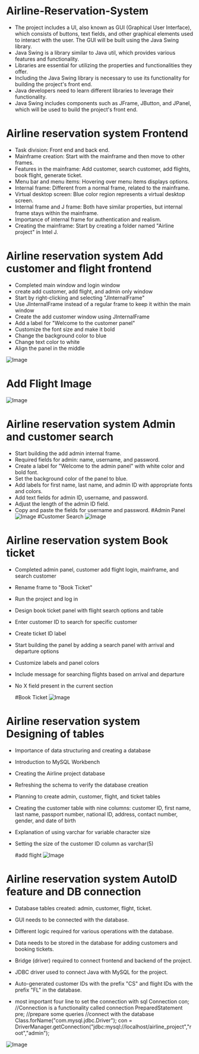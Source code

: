 # **Airline-Reservation-System**

* The project includes a UI, also known as GUI (Graphical User Interface), which consists of buttons, text fields, and other graphical elements used to interact with the user.
The GUI will be built using the Java Swing library.
* Java Swing is a library similar to Java util, which provides various features and functionality.
* Libraries are essential for utilizing the properties and functionalities they offer.
* Including the Java Swing library is necessary to use its functionality for building the project's front end.
* Java developers need to learn different libraries to leverage their functionality.
* Java Swing includes components such as JFrame, JButton, and JPanel, which will be used to build the project's front end.

# **Airline reservation system Frontend**
* Task division: Front end and back end.
* Mainframe creation: Start with the mainframe and then move to other frames.
* Features in the mainframe: Add customer, search customer, add flights, book flight, generate ticket.
* Menu bar and menu items: Hovering over menu items displays options.
* Internal frame: Different from a normal frame, related to the mainframe.
* Virtual desktop screen: Blue color region represents a virtual desktop screen.
* Internal frame and J frame: Both have similar properties, but internal frame stays within the mainframe.
* Importance of internal frame for authentication and realism.
* Creating the mainframe: Start by creating a folder named "Airline project" in Intel J.

 # **Airline reservation system Add customer and flight frontend**

* Completed main window and login window
* create add customer, add flight, and admin only window
* Start by right-clicking and selecting "JInternalFrame"
* Use JInternalFrame instead of a regular frame to keep it within the main window
* Create the add customer window using JInternalFrame
* Add a label for "Welcome to the customer panel"
* Customize the font size and make it bold
* Change the background color to blue
* Change text color to white
* Align the panel in the middle

![Image](addcustomer.png)

# Add Flight Image
![Image](addflight.png)
# **Airline reservation system Admin and customer search**

* Start building the add admin internal frame.
* Required fields for admin: name, username, and password.
* Create a label for "Welcome to the admin panel" with white color and bold font.
* Set the background color of the panel to blue.
* Add labels for first name, last name, and admin ID with appropriate fonts and colors.
* Add text fields for admin ID, username, and password.
* Adjust the length of the admin ID field.
* Copy and paste the fields for username and password.
#Admin Panel
![Image](admin.png)
#Customer Search
![Image](searchcustomer.png)
# **Airline reservation system Book ticket**
* Completed admin panel, customer add flight login, mainframe, and search customer
* Rename frame to "Book Ticket"
* Run the project and log in
* Design book ticket panel with flight search options and table
* Enter customer ID to search for specific customer
* Create ticket ID label
* Start building the panel by adding a search panel with arrival and departure options
* Customize labels and panel colors
* Include message for searching flights based on arrival and departure
* No X field present in the current section

  #Book Ticket
  ![Image](bookflight.png)

# **Airline reservation system Designing of tables**
* Importance of data structuring and creating a database
* Introduction to MySQL Workbench
* Creating the Airline project database
* Refreshing the schema to verify the database creation
* Planning to create admin, customer, flight, and ticket tables
* Creating the customer table with nine columns: customer ID, first name, last name, passport number, national ID, address, contact number, gender, and date of birth
* Explanation of using varchar for variable character size
* Setting the size of the customer ID column as varchar(5)

  #add flight
  ![Image](addflight.png)

# **Airline reservation system AutoID feature and DB connection**
* Database tables created: admin, customer, flight, ticket.
* GUI needs to be connected with the database.
* Different logic required for various operations with the database.
* Data needs to be stored in the database for adding customers and booking tickets.
* Bridge (driver) required to connect frontend and backend of the project.
* JDBC driver used to connect Java with MySQL for the project.
* Auto-generated customer IDs with the prefix "CS" and flight IDs with the prefix "FL" in the database.

* most important four line to set the connection with sql
   Connection con;   //Connection is a functionality called connection 
            PreparedStatement pre; //prepare some queries
            //connect with the database
            Class.forName("com.mysql.jdbc.Driver");
            con = DriverManager.getConnection("jdbc:mysql://localhost/airline_project","root","admin");

![Image](printticket.png)  
     

  
